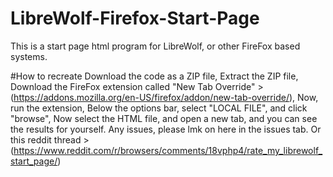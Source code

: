 # LibreWolf-Firefox-Start-Page
This is a start page html program for LibreWolf, or other FireFox based systems.

#How to recreate
Download the code as a ZIP file,
Extract the ZIP file,
Download the FireFox extension called "New Tab Override" > (https://addons.mozilla.org/en-US/firefox/addon/new-tab-override/),
Now, run the extension,
Below the options bar, select "LOCAL FILE",
and click "browse", 
Now select the HTML file, and open a new tab, and you can see the results for yourself. Any issues, please lmk on here in the issues tab. Or this reddit thread > (https://www.reddit.com/r/browsers/comments/18vphp4/rate_my_librewolf_start_page/)
